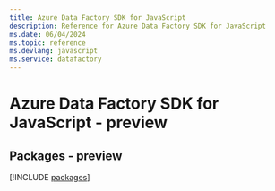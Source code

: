 ```yaml
---
title: Azure Data Factory SDK for JavaScript
description: Reference for Azure Data Factory SDK for JavaScript
ms.date: 06/04/2024
ms.topic: reference
ms.devlang: javascript
ms.service: datafactory
---
```

# Azure Data Factory SDK for JavaScript - preview
## Packages - preview
[!INCLUDE [packages](data-factory-index.md)]
